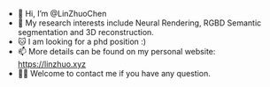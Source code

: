 - 👋 Hi, I’m @LinZhuoChen
- 👀 My research interests include Neural Rendering, RGBD Semantic segmentation and 3D reconstruction.
- 🐱‍ I am looking for a phd position :)
- 📫 More details can be found on my personal website: https://linzhuo.xyz
- 🤷‍♂️ Welcome to contact me if you have any question.

<!---
LinZhuoChen/LinZhuoChen is a ✨ special ✨ repository because its `README.md` (this file) appears on your GitHub profile.
You can click the Preview link to take a look at your changes.
--->
